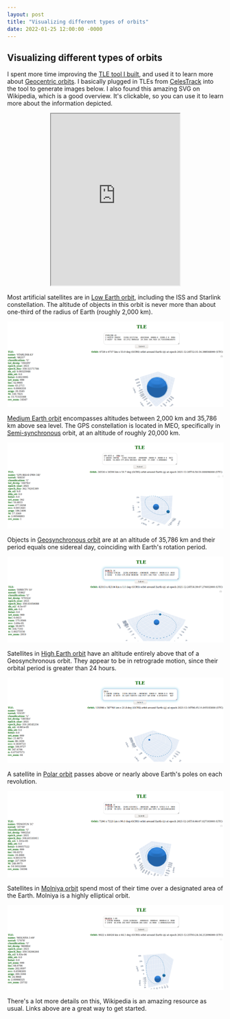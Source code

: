 ```yaml
---
layout: post
title: "Visualizing different types of orbits"
date: 2022-01-25 12:00:00 -0000
---
```


## Visualizing different types of orbits

I spent more time improving the [TLE tool I built](http://api.thiago.pub:8080/), and used
it to learn more about [Geocentric orbits](https://en.wikipedia.org/wiki/Geocentric_orbit).
I basically plugged in TLEs from [CelesTrack](https://celestrak.com/) into the
tool to generate images below. I also found this amazing SVG on Wikipedia, which
is a good overview. It's clickable, so you can use it to learn more about the
information depicted.

<p align="center"> 
  <iframe height="400" src="https://upload.wikimedia.org/wikipedia/commons/b/b4/Comparison_satellite_navigation_orbits.svg"></iframe>
</p>

Most artificial satellites are in [Low Earth orbit](https://en.wikipedia.org/wiki/Low_Earth_orbit),
including the ISS and Starlink constellation. The altitude of objects in this
orbit is never more than about one-third of the radius of Earth (roughly 2,000 km).

<p align="center"> 
  <img src="/images/orbit-starlink.png" title="STARLINK-43" width="" />
</p>

[Medium Earth orbit](https://en.wikipedia.org/wiki/Medium_Earth_orbit) encompasses
altitudes between 2,000 km and 35,786 km above sea level. The GPS constellation
is located in MEO, specifically in [Semi-synchronous](https://en.wikipedia.org/wiki/Semi-synchronous_orbit)
orbit, at an altitude of roughly 20,000 km.

<p align="center"> 
  <img src="/images/orbit-gps.png" title="GPS" width="" />
</p>

Objects in [Geosynchronous orbit](https://en.wikipedia.org/wiki/Geosynchronous_orbit)
are at an altitude of 35,786 km and their period equals one sidereal day,
coinciding with Earth's rotation period. 

<p align="center"> 
  <img src="/images/orbit-directv.png" title="DIRECTV 10" width="" />
</p>

Satellites in [High Earth orbit](https://en.wikipedia.org/wiki/High_Earth_orbit)
have an altitude entirely above that of a Geosynchronous orbit. They appear to be
in retrograde motion, since their orbital period is greater than 24 hours.

<p align="center"> 
  <img src="/images/orbit-tess.png" title="TESS" width="" />
</p>

A satellite in [Polar orbit](https://en.wikipedia.org/wiki/Polar_orbit) 
passes above or nearly above Earth's poles on each revolution.

<p align="center"> 
  <img src="/images/orbit-fengyun.png" title="FENGYUN 1C" width="" />
</p>

Satellites in [Molniya orbit](https://en.wikipedia.org/wiki/Molniya_orbit) spend
most of their time over a designated area of the Earth. Molniya is a highly
elliptical orbit.
 
<p align="center"> 
  <img src="/images/orbit-molniya.png" title="Molniya" width="" />
</p>

There's a lot more details on this, Wikipedia is an amazing resource as usual.
Links above are a great way to get started.
